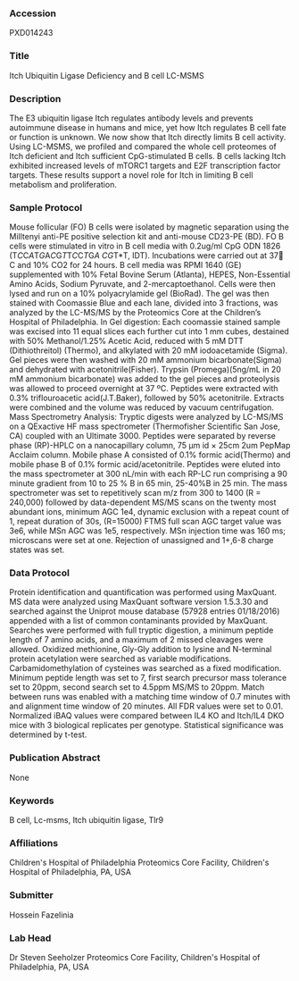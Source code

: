 ### Accession
PXD014243

### Title
Itch Ubiquitin Ligase Deficiency and B cell LC-MSMS

### Description
The E3 ubiquitin ligase Itch regulates antibody levels and prevents autoimmune disease in humans and mice, yet how Itch regulates B cell fate or function is unknown. We now show that Itch directly limits B cell activity. Using LC-MSMS, we profiled and compared the whole cell proteomes of Itch deficient and Itch sufficient CpG-stimulated B cells. B cells lacking Itch exhibited increased levels of mTORC1 targets and E2F transcription factor targets.  These results support a novel role for Itch in limiting B cell metabolism and proliferation.

### Sample Protocol
Mouse follicular (FO) B cells were isolated by magnetic separation using the Milltenyi anti-PE positive selection kit and anti-mouse CD23-PE (BD). FO B cells were stimulated in vitro in B cell media with 0.2ug/ml CpG ODN 1826 (T*C*C*A*T*G*A*C*G*T*T*C*C*T*G*A *C*G*T*T, IDT). Incubations were carried out at 37 C and 10% CO2 for 24 hours.  B cell media was RPMI 1640 (GE) supplemented with 10% Fetal Bovine Serum (Atlanta), HEPES, Non-Essential Amino Acids, Sodium Pyruvate, and 2-mercaptoethanol.  Cells were then lysed and run on a 10% polyacrylamide gel (BioRad).  The gel was then stained with Coomassie Blue and each lane, divided into 3 fractions, was analyzed by the LC-MS/MS by the Proteomics Core at the Children’s Hospital of Philadelphia.    In Gel digestion:  Each coomassie stained sample was excised into 11 equal slices each further cut into 1 mm cubes, destained with 50% Methanol/1.25% Acetic Acid, reduced with 5 mM DTT (Dithiothreitol) (Thermo), and alkylated with 20 mM iodoacetamide (Sigma). Gel pieces were then washed with 20 mM ammonium bicarbonate(Sigma) and dehydrated with acetonitrile(Fisher).  Trypsin (Promega)(5ng/mL in 20 mM ammonium bicarbonate) was added to the gel pieces and proteolysis was allowed to proceed overnight at 37 ºC.  Peptides were extracted with 0.3% triflouroacetic acid(J.T.Baker), followed by 50% acetonitrile. Extracts were combined and the volume was reduced by vacuum centrifugation.  Mass Spectrometry Analysis: Tryptic digests were analyzed by LC-MS/MS on a QExactive HF mass spectrometer (Thermofisher Scientific San Jose, CA) coupled with an Ultimate 3000.  Peptides were separated by reverse phase (RP)-HPLC on a nanocapillary column, 75 μm id × 25cm 2um PepMap Acclaim column. Mobile phase A consisted of 0.1% formic acid(Thermo) and mobile phase B of 0.1% formic acid/acetonitrile. Peptides were eluted into the mass spectrometer at 300 nL/min with each RP-LC run comprising a 90 minute gradient from 10 to 25 % B in 65 min, 25-40%B in 25 min. The mass spectrometer was set to repetitively scan m/z from 300 to 1400 (R = 240,000) followed by data-dependent MS/MS scans on the twenty most abundant ions, minimum AGC 1e4, dynamic exclusion with a repeat count of 1, repeat duration of 30s, (R=15000) FTMS full scan AGC target value was 3e6, while MSn AGC was 1e5, respectively.  MSn injection time was 160 ms; microscans were set at one. Rejection of unassigned and 1+,6-8 charge states was set.

### Data Protocol
Protein identification and quantification was performed using MaxQuant.  MS data were analyzed using MaxQuant software version 1.5.3.30 and searched against the Uniprot mouse database (57928 entries 01/18/2016)  appended with a list of common contaminants provided by MaxQuant.  Searches were performed with full tryptic digestion, a minimum peptide length of 7 amino acids, and a maximum of 2 missed cleavages were allowed.  Oxidized methionine, Gly-Gly addition to lysine and N-terminal protein acetylation were searched as variable modifications.  Carbamidomethylation of cysteines was searched as a fixed modification.  Minimum peptide length was set to 7, first search precursor mass tolerance set to 20ppm, second search set to 4.5ppm MS/MS to 20ppm.  Match between runs was enabled with a matching time window of 0.7 minutes with and alignment time window of 20 minutes.  All FDR values were set to 0.01. Normalized iBAQ values were compared between IL4 KO and Itch/IL4 DKO mice with 3 biological replicates per genotype.  Statistical significance was determined by t-test.

### Publication Abstract
None

### Keywords
B cell, Lc-msms, Itch ubiquitin ligase, Tlr9

### Affiliations
Children's Hospital of Philadelphia
Proteomics Core Facility, Children's Hospital of Philadelphia, PA, USA

### Submitter
Hossein Fazelinia

### Lab Head
Dr Steven Seeholzer
Proteomics Core Facility, Children's Hospital of Philadelphia, PA, USA


